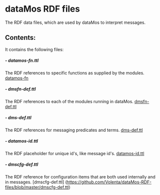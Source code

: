 # dataMos RDF files
The RDF data files, which are used by dataMos to interpret messages.

## Contents:

It contains the following files:

##### - datamos-fn.ttl
The RDF references to specific functions as supplied by the modules. [datamos-fn](https://github.com/Volenta/dataMos-RDF-files/blob/master/datamos-fn.ttl)

##### - dmsfn-def.ttl
The RDF references to each of the modules running in dataMos. [dmsfn-def.ttl](https://github.com/Volenta/dataMos-RDF-files/blob/master/dmsfn-def.ttl)

##### - dms-def.ttl
The RDF references for messaging predicates and terms. [dms-def.ttl](https://github.com/Volenta/dataMos-RDF-files/blob/master/dms-def.ttl)

##### - datamos-id.ttl
The RDF placeholder for unique id's, like message id's. [datamos-id.ttl](https://github.com/Volenta/dataMos-RDF-files/blob/master/datamos-id.ttl)

##### - dmscfg-def.ttl
The RDF reference for configuration items that are both used internally and in messages. [dmscfg-def.ttl] (https://github.com/Volenta/dataMos-RDF-files/blob/master/dmscfg-def.ttl)
